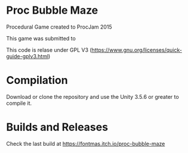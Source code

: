 # Proc Bubble Maze

Procedural Game created to ProcJam 2015

This game was submitted to 

This code is relase under GPL V3 (https://www.gnu.org/licenses/quick-guide-gplv3.html)

# Compilation

Download or clone the repository and use the Unity 3.5.6 or greater to compile it.

# Builds and Releases

Check the last build at <https://fontmas.itch.io/proc-bubble-maze>
